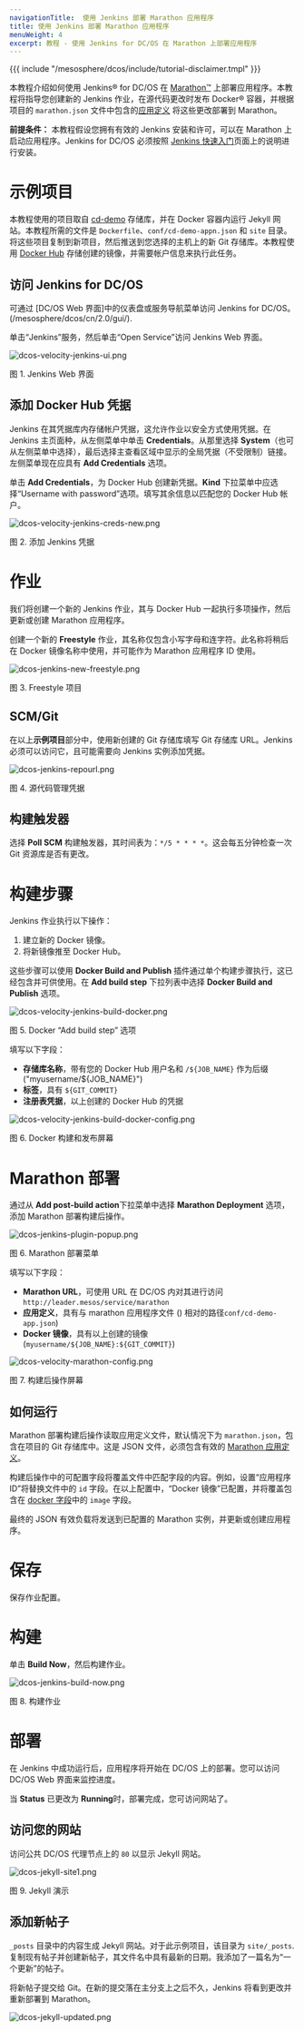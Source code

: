 ```yaml
---
navigationTitle:  使用 Jenkins 部署 Marathon 应用程序
title: 使用 Jenkins 部署 Marathon 应用程序
menuWeight: 4
excerpt: 教程 - 使用 Jenkins for DC/OS 在 Marathon 上部署应用程序
---
```


{{{ include "/mesosphere/dcos/include/tutorial-disclaimer.tmpl" }}}

本教程介绍如何使用 Jenkins&reg; for DC/OS 在 [Marathon&trade;][1] 上部署应用程序。本教程将指导您创建新的 Jenkins 作业，在源代码更改时发布 Docker&reg; 容器，并根据项目的 `marathon.json` 文件中包含的[应用定义][3] 将这些更改部署到 Marathon。

**前提条件：**
本教程假设您拥有有效的 Jenkins 安装和许可，可以在 Marathon 上启动应用程序。Jenkins for DC/OS 必须按照 [Jenkins 快速入门](/mesosphere/dcos/cn/services/jenkins/latest/quickstart/)页面上的说明进行安装。



# 示例项目

本教程使用的项目取自 [cd-demo][4] 存储库，并在 Docker 容器内运行 Jekyll 网站。本教程所需的文件是 `Dockerfile`、`conf/cd-demo-appn.json` 和 `site` 目录。将这些项目复制到新项目，然后推送到您选择的主机上的新 Git 存储库。本教程使用 [Docker Hub][6] 存储创建的镜像，并需要帐户信息来执行此任务。

## 访问 Jenkins for DC/OS

可通过 [DC/OS Web 界面]中的仪表盘或服务导航菜单访问 Jenkins for DC/OS。(/mesosphere/dcos/cn/2.0/gui/).

单击“Jenkins”服务，然后单击“Open Service”访问 Jenkins Web 界面。

![dcos-velocity-jenkins-ui.png](/mesosphere/dcos/cn/2.0/img/dcos-velocity-jenkins-ui.png)

图 1. Jenkins Web 界面

## 添加 Docker Hub 凭据

Jenkins 在其凭据库内存储帐户凭据，这允许作业以安全方式使用凭据。在 Jenkins 主页面种，从左侧菜单中单击 **Credentials**。从那里选择 **System**（也可从左侧菜单中选择），最后选择主查看区域中显示的全局凭据（不受限制）链接。左侧菜单现在应具有 **Add Credentials** 选项。

单击 **Add Credentials**，为 Docker Hub 创建新凭据。**Kind** 下拉菜单中应选择“Username with password”选项。填写其余信息以匹配您的 Docker Hub 帐户。

![dcos-velocity-jenkins-creds-new.png](/mesosphere/dcos/cn/2.0/img/dcos-velocity-jenkins-creds-new.png)

图 2. 添加 Jenkins 凭据

# 作业

我们将创建一个新的 Jenkins 作业，其与 Docker Hub 一起执行多项操作，然后更新或创建 Marathon 应用程序。

创建一个新的 **Freestyle** 作业，其名称仅包含小写字母和连字符。此名称将稍后在 Docker 镜像名称中使用，并可能作为 Marathon 应用程序 ID 使用。

![dcos-jenkins-new-freestyle.png](/mesosphere/dcos/cn/2.0/img/dcos-jenkins-new-freestyle.png)

图 3. Freestyle 项目

## SCM/Git

在以上**示例项目**部分中，使用新创建的 Git 存储库填写 Git 存储库 URL。Jenkins 必须可以访问它，且可能需要向 Jenkins 实例添加凭据。

![dcos-jenkins-repourl.png](/mesosphere/dcos/cn/2.0/img/dcos-jenkins-repourl.png)

图 4. 源代码管理凭据

## 构建触发器

选择 **Poll SCM** 构建触发器，其时间表为：`*/5 * * * *`。这会每五分钟检查一次 Git 资源库是否有更改。

# 构建步骤

Jenkins 作业执行以下操作：

1. 建立新的 Docker 镜像。
1. 将新镜像推至 Docker Hub。

这些步骤可以使用 **Docker Build and Publish** 插件通过单个构建步骤执行，这已经包含并可供使用。在 **Add build step** 下拉列表中选择 **Docker Build and Publish** 选项。

![dcos-velocity-jenkins-build-docker.png](/mesosphere/dcos/cn/2.0/img/dcos-velocity-jenkins-build-docker.png)

图 5. Docker “Add build step” 选项

填写以下字段：

* **存储库名称**，带有您的 Docker Hub 用户名和 `/${JOB_NAME}` 作为后缀 ("myusername/${JOB_NAME}")
* **标签**，具有 `${GIT_COMMIT}`
* **注册表凭据**，以上创建的 Docker Hub 的凭据

![dcos-velocity-jenkins-build-docker-config.png](/mesosphere/dcos/cn/2.0/img/dcos-velocity-jenkins-build-docker-config.png)

图 6. Docker 构建和发布屏幕

# Marathon 部署

通过从 **Add post-build action**下拉菜单中选择 **Marathon Deployment** 选项，添加 Marathon 部署构建后操作。

![dcos-jenkins-plugin-popup.png](/mesosphere/dcos/cn/2.0/img/dcos-jenkins-plugin-popup.png)

图 6. Marathon 部署菜单

填写以下字段：

* **Marathon URL**，可使用 URL  在 DC/OS 内对其进行访问`http://leader.mesos/service/marathon`
* **应用定义**，具有与 marathon 应用程序文件 () 相对的路径`conf/cd-demo-app.json`)
* **Docker 镜像**，具有以上创建的镜像 (`myusername/${JOB_NAME}:${GIT_COMMIT}`)

![dcos-velocity-marathon-config.png](/mesosphere/dcos/cn/2.0/img/dcos-velocity-marathon-config.png)

图 7. 构建后操作屏幕

## 如何运行

Marathon 部署构建后操作读取应用定义文件，默认情况下为 `marathon.json`，包含在项目的 Git 存储库中。这是 JSON 文件，必须包含有效的 [Marathon 应用定义][3]。

构建后操作中的可配置字段将覆盖文件中匹配字段的内容。例如，设置“应用程序 ID”将替换文件中的 `id` 字段。在以上配置中，“Docker 镜像”已配置，并将覆盖包含在 [docker 字段][5]中的 `image` 字段。

最终的 JSON 有效负载将发送到已配置的 Marathon 实例，并更新或创建应用程序。

# 保存

保存作业配置。

# 构建

单击 **Build Now**，然后构建作业。

![dcos-jenkins-build-now.png](/mesosphere/dcos/cn/2.0/img/dcos-jenkins-build-now.png)

图 8. 构建作业

# 部署

在 Jenkins 中成功运行后，应用程序将开始在 DC/OS 上的部署。您可以访问 DC/OS Web 界面来监控进度。

当 **Status** 已更改为 **Running**时，部署完成，您可访问网站了。

## 访问您的网站

访问公共 DC/OS 代理节点上的 `80` 以显示 Jekyll 网站。

![dcos-jekyll-site1.png](/mesosphere/dcos/cn/2.0/img/dcos-jekyll-site1.png)

图 9. Jekyll 演示

## 添加新帖子

`_posts` 目录中的内容生成 Jekyll 网站。对于此示例项目，该目录为 `site/_posts`. 复制现有帖子并创建新帖子，其文件名中具有最新的日期。我添加了一篇名为“一个更新”的帖子。

将新帖子提交给 Git。在新的提交落在主分支上之后不久，Jenkins 将看到更改并重新部署到 Marathon。

![dcos-jekyll-updated.png](/mesosphere/dcos/cn/2.0/img/dcos-jekyll-updated.png)

 [1]: https://mesosphere.github.io/marathon/
 [3]: https://mesosphere.github.io/marathon/docs/application-basics.html
 [4]: https://github.com/mesosphere/cd-demo
 [5]: https://mesosphere.github.io/marathon/docs/native-docker.html
 [6]: https://hub.docker.com/

